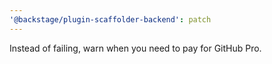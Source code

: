 ```yaml
---
'@backstage/plugin-scaffolder-backend': patch
---
```


Instead of failing, warn when you need to pay for GitHub Pro.
